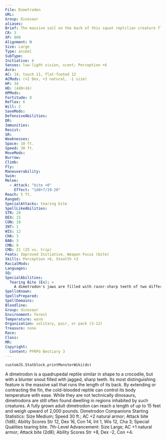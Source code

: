 ```yaml
---
File: Dimetrodon
URL: 
Group: Dinosaur
aliases: 
Brief: The massive sail on the back of this squat reptilian creature flexes and twitches as the beast stalks forward.
CR: 3
XP: 800
Alignment: N
Size: Large
Type: animal
SubType: 
Initiative: 6
Senses: low-light vision, scent; Perception +6
Aura: 
AC: 14, touch 11, flat-footed 12
ACMods: (+2 Dex, +3 natural, -1 size)
HP: 34
HD: (4d8+16)
HPMods: 
Fortitude: 8
Reflex: 6
Will: 2
SaveMods: 
DefensiveAbilities: 
DR: 
Immunities: 
Resist: 
SR: 
Weaknesses: 
Space: 10 ft.
Speed: 30 ft.
MoveMods: 
Burrow: 
Climb: 
Fly: 
Maneuverability: 
Swim: 
Melee: 
  - Attack: "bite +8"
    Effect: "1d8+7/19-20"
Reach: 5 ft.
Ranged: 
SpecialAttacks: tearing bite
SpellLikeAbilities: 
STR: 20
DEX: 15
CON: 18
INT: 1
WIS: 12
CHA: 3
BAB: 3
CMB: 9
CMD: 21 (25 vs. trip)
Feats: Improved Initiative, Weapon Focus (bite)
Skills: Perception +6, Stealth +3
RacialMods: 
Languages: 
SQ: 
SpecialAbilities:
  Tearing Bite (Ex): >
    A dimetrodon's jaws are filled with razor-sharp teeth of two different sizes. This gives the creature a threat range of 19-20 with its bite attack.
SpellsKnown: 
SpellsPrepared: 
SpellDomains: 
Bloodline: 
Group: dinosaur
Environment: forest
Temperature: warm
Organization: solitary, pair, or pack (3-12)
Treasure: none
Race: 
Class: 
MR: 
Copyright:
  Content: PFRPG Bestiary 3
---
```

```dataviewjs
customJS.Statblock.printMonsterWiki(dv)
```
A dimetrodon is a quadrupedal reptile similar in shape to a crocodile, but with a blunter snout filled with jagged, sharp teeth. Its most distinguishing feature is the massive sail that runs the length of its back. By extending or contracting the fin, the cold-blooded reptile can control its body temperature with ease. While they are not technically dinosaurs, dimetrodons are still often found dwelling in regions inhabited by such creatures.  A fully grown adult dimetrodon can reach a length of up to 15 feet and weigh upward of 2,000 pounds.  Dimetrodon Companions  Starting Statistics: Size Medium; Speed 30 ft.; AC +2 natural armor; Attack bite (1d8); Ability Scores Str 12, Dex 16, Con 14, Int 1, Wis 12, Cha 3; Special Qualities tearing bite. 7th-Level Advancement: Size Large; AC +1 natural armor; Attack bite (2d8); Ability Scores Str +8, Dex -2, Con +4.
